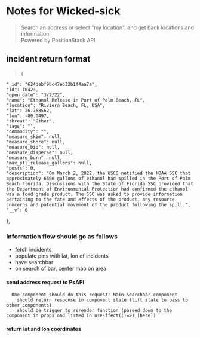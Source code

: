 # Notes for Wicked-sick

> Search an address or select "my location", and get back locations and information  
> Powered by PositionStack API

## incident return format

> {

    "_id": "624debf9bc47eb32b1f4aa7a",
    "id": 10423,
    "open_date": "3/2/22",
    "name": "Ethanol Release in Port of Palm Beach, FL",
    "location": "Riviera Beach, FL, USA",
    "lat": 26.768562,
    "lon": -80.0497,
    "threat": "Other",
    "tags": "",
    "commodity": "",
    "measure_skim": null,
    "measure_shore": null,
    "measure_bio": null,
    "measure_disperse": null,
    "measure_burn": null,
    "max_ptl_release_gallons": null,
    "posts": 0,
    "description": "Om March 2, 2022, the USCG notified the NOAA SSC that approximately 6500 gallons of ethanol had spilled in the Port of Palm Beach Florida. Discussions with the State of Florida SSC provided that the Department of Environmental Protection had confirmed the ethanol was a food grade product. The SSC was asked to provide information pertaining to the fate and effects of the product, any resource concerns and potential movement of the product following the spill.",
    "__v": 0

},

### Information flow should go as follows

- fetch incidents
- populate pins with lat, lon of incidents
- have searchbar
- on search of bar, center map on area

#### send address request to PsAPI

      One component should do this request: Main Searchbar component
        should return response in component state (lift state to pass to other components)
        should be trigger to rerender function (passed down to the component in props and listed in useEffect(()=>),[here])

#### return lat and lon coordinates
